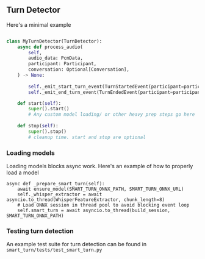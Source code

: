 ## Turn Detector

Here's a minimal example

```python

class MyTurnDetector(TurnDetector):
    async def process_audio(
        self,
        audio_data: PcmData,
        participant: Participant,
        conversation: Optional[Conversation],
    ) -> None:
    
        self._emit_start_turn_event(TurnStartedEvent(participant=participant))
        self._emit_end_turn_event(TurnEndedEvent(participant=participant, confidence=0.7))

    def start(self):
        super().start()
        # Any custom model loading/ or other heavy prep steps go here
        
    def stop(self):
        super().stop()
        # cleanup time. start and stop are optional

```

### Loading models

Loading models blocks async work. Here's an example of how to properly load a model

```
async def _prepare_smart_turn(self):
    await ensure_model(SMART_TURN_ONNX_PATH, SMART_TURN_ONNX_URL)
    self._whisper_extractor = await asyncio.to_thread(WhisperFeatureExtractor, chunk_length=8)
    # Load ONNX session in thread pool to avoid blocking event loop
    self.smart_turn = await asyncio.to_thread(build_session, SMART_TURN_ONNX_PATH)
```

### Testing turn detection

An example test suite for turn detection can be found in `smart_turn/tests/test_smart_turn.py`